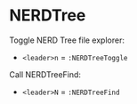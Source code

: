 # NERDTree

Toggle NERD Tree file explorer:

- `<leader>n` = `:NERDTreeToggle`

Call NERDTreeFind:

- `<leader>N` = `:NERDTreeFind`
